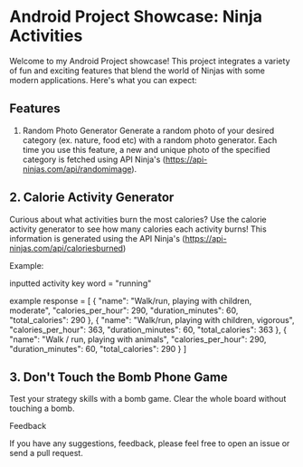 # Android Project Showcase: Ninja Activities

Welcome to my Android Project showcase! This project integrates a variety of fun and exciting features that blend the world of Ninjas with some modern applications. Here's what you can expect:

## Features

1. Random Photo Generator
Generate a random photo of your desired category (ex. nature, food etc) with a random photo generator. Each time you use this feature, a new and unique photo of the specified category is fetched using API Ninja's (https://api-ninjas.com/api/randomimage).


## 2. Calorie Activity Generator
Curious about what activities burn the most calories? Use the calorie activity generator to see how many calories each activity burns! This information is generated using the API Ninja's (https://api-ninjas.com/api/caloriesburned)

Example:

inputted activity key word = "running"

example response = 
[
  {
    "name": "Walk/run, playing with children, moderate",
    "calories_per_hour": 290,
    "duration_minutes": 60,
    "total_calories": 290
  },
  {
    "name": "Walk/run, playing with children, vigorous",
    "calories_per_hour": 363,
    "duration_minutes": 60,
    "total_calories": 363
  },
  {
    "name": "Walk / run, playing with animals",
    "calories_per_hour": 290,
    "duration_minutes": 60,
    "total_calories": 290
  }
]

## 3. Don't Touch the Bomb Phone Game
Test your strategy skills with a bomb game. Clear the whole board without touching a bomb. 


Feedback

If you have any suggestions, feedback, please feel free to open an issue or send a pull request.
